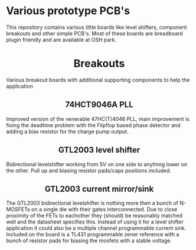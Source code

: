 Various prototype PCB's
===========
This repository contains various little boards like level shifters, component breakouts and other simple PCB's. Most of these boards are breadboard plugin friendly and are available at OSH park.
<h1 align="center">Breakouts</h1>
Various breakout boards with additional supporting components to help the application
<h2 align="center">74HCT9046A PLL</h2>
Improved version of the venerable 47HC(T)4046 PLL, main improvement is fixing the deadtime problem with the Flipflop based phase detector and adding a bias resistor for the charge pump output.
<h2 align="center">GTL2003 level shifter</h2>
Bidirectional levelshifter working from 5V on one side to anything lower on the other. Pull up and biasing resistor pads/caps positions included.
<h2 align="center">GTL2003 current mirror/sink</h2>
The GTL2003 bidirectional levelshifter is nothing more then a bunch of N-MOSFETs on a single die with their gates interconnected. Due to close proximity of the FETs to eachother they (should) be reasonably matched well and the datasheet specifies this. Instead of using it for a level shifter application it could also be a multiple channel programmable current sink. Included on the board is a TL431 programmable zener reference with a bunch of resistor pads for biasing the mosfets with a stable voltage.


